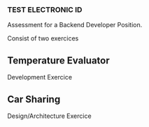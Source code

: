 ### TEST ELECTRONIC ID

Assessment for a Backend Developer Position.

Consist of two exercices

## Temperature Evaluator

Development Exercice

## Car Sharing

Design/Architecture Exercice

 